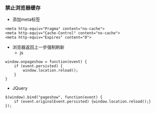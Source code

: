 ### 禁止浏览器缓存

* 添加meta标签

```
<meta http-equiv="Pragma" content="no-cache"> 
<meta http-equiv="Cache-Control" content="no-cache"> 
<meta http-equiv="Expires" content="0">
```

* 浏览器返回上一步强制刷新
  * js

```
window.onpageshow = function(event) {
    if (event.persisted) {
        window.location.reload();
    }
}
```

* JQuery

```
$(window).bind("pageshow", function(event) {
    if (event.originalEvent.persisted) {window.location.reload();}
});
```



